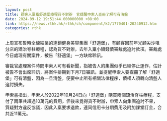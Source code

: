 ```yaml
---
layout: post
title: 顧客入稟指舒適堡療程貨不對辦　官提醒申索人查冊了解可有清盤
date: 2024-09-12 19:51:44.000000000 +08:00
link: https://news.rthk.hk/rthk/ch/component/k2/1770401-20240912.htm
categories: rthk
---
```


上周宣布暫時全線結業的連鎖健身美容集團「舒適堡」，有顧客因前年光顧尖沙咀分店的矯治脊柱療程，認為貨不對辦，去年入稟小額錢債審裁處追討款項。審裁處今日處理有關案件，被告「舒適堡」一方缺席聆訊。

審裁官處理案件時問申索人可有看新聞，指被告人的集團似乎已經停止運作，估計被告不會出席聆訊，將案件排期到下月7日審訊，並提醒申索人要查冊了解「舒適堡」可有清盤，因為一旦清盤，便要中止所有相關法律程序，債權人須轉向清盤人追討損失。

申索書指出，申索人於2022年10月24日向「舒適堡」購買兩個矯治脊柱療程，支付了兩筆共超過10萬元的費用，但後來覺得貨不對辦，申索人向集團追討不果，質疑對方違反協議，因此入稟要求退款，連同信用卡分期費用及附加課堂訂金，合共近11萬元。
